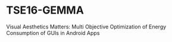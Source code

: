 # TSE16-GEMMA
Visual Aesthetics Matters: Multi Objective Optimization of Energy Consumption of GUIs in Android Apps
